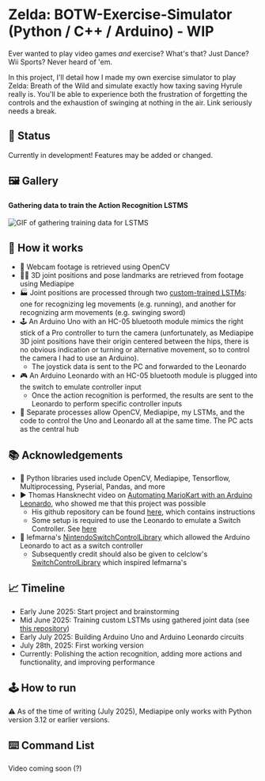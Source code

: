 # Zelda: BOTW-Exercise-Simulator (Python / C++ / Arduino) - WIP
Ever wanted to play video games *and* exercise? What's that? Just Dance? Wii Sports? Never heard of 'em.

In this project, I'll detail how I made my own exercise simulator to play Zelda: Breath of the Wild and simulate exactly how taxing saving Hyrule really is. You'll be able to experience both the frustration of forgetting the controls and the exhaustion of swinging at nothing in the air. Link seriously  needs a break.

## 🚧 Status
Currently in development! Features may be added or changed.

## 🖼️ Gallery
#### Gathering data to train the Action Recognition LSTMS
![GIF of gathering training data for LSTMS](https://github.com/James-Lian/botw-exercise-simulator/blob/main/doc-assets/ActionRecognition.gif)

## 🧠 How it works
- 📸 Webcam footage is retrieved using OpenCV
- 🏃‍➡️ 3D joint positions and pose landmarks are retrieved from footage using Mediapipe
- 🏭 Joint positions are processed through two [custom-trained LSTMs](https://github.com/James-Lian/action-recognizer): one for recognizing leg movements (e.g. running), and another for recognizing arm movements (e.g. swinging sword)
- 🕹️ An Arduino Uno with an HC-05 bluetooth module mimics the right stick of a Pro controller to turn the camera (unfortunately, as Mediapipe 3D joint positions have their origin centered between the hips, there is no obvious indication or turning or alternative movement, so to control the camera I had to use an Arduino).
  - The joystick data is sent to the PC and forwarded to the Leonardo
- 🎮 An Arduino Leonardo with an HC-05 bluetooth module is plugged into the switch to emulate controller input
  - Once the action recognition is performed, the results are sent to the Leonardo to perform specific controller inputs
- 🤖 Separate processes allow OpenCV, Mediapipe, my LSTMs, and the code to control the Uno and Leonardo all at the same time. The PC acts as the central hub

## 📚 Acknowledgements
- 🐍 Python libraries used include OpenCV, Mediapipe, Tensorflow, Multiprocessing, Pyserial, Pandas, and more
- ▶️ Thomas Hansknecht video on [Automating MarioKart with an Arduino Leonardo](https://www.youtube.com/watch?v=a1I5drxKfBY), who showed me that this project was possible
  - His github repository can be found [here](https://github.com/tfh0007/MarioKartScript), which contains instructions
  - Some setup is required to use the Leonardo to emulate a Switch Controller. See [here](https://github.com/James-Lian/botw-exercise-simulator/tree/main/leonardo-switchcontroller)
- 📑 lefmarna's [NintendoSwitchControlLibrary](https://github.com/lefmarna/NintendoSwitchControlLibrary) which allowed the Arduino Leonardo to act as a switch controller
  - Subsequently credit should also be given to celclow's [SwitchControlLibrary](https://github.com/celclow/SwitchControlLibrary) which inspired lefmarna's

## 📈 Timeline
- Early June 2025: Start project and brainstorming
- Mid June 2025: Training custom LSTMs using gathered joint data (see [this repository](https://github.com/James-Lian/action-recognizer))
- Early July 2025: Building Arduino Uno and Arduino Leonardo circuits
- July 28th, 2025: First working version
- Currently: Polishing the action recognition, adding more actions and functionality, and improving performance

## 🕹️ How to run
⚠️ As of the time of writing (July 2025), Mediapipe only works with Python version 3.12 or earlier versions.

## ⌨️ Command List
Video coming soon (?)
